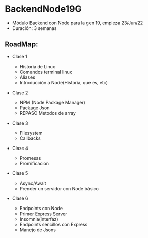 # BackendNode19G
- Módulo Backend con Node para la gen 19, empieza 23/Jun/22
- Duración: 3 semanas


## RoadMap:
* Clase 1 
  - Historia de Linux
  - Comandos terminal linux
  - Aliases
  - Introducción a Node(Historia, que es, etc)
  
* Clase 2
  - NPM (Node Package Manager)
  - Package Json
  - REPASO Metodos de array

* Clase 3
  - Filesystem
  - Callbacks

* Clase 4
  - Promesas
  - Promificacion
  
* Clase 5
  - Async/Await
  - Prender un servidor con Node básico
  
* Clase 6
  - Endpoints con Node
  - Primer Express Server
  - Insomnia(Interfaz)
  - Endpoints sencillos con Express
  - Manejo de Jsons
